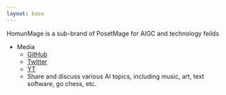 ```yaml
---
layout: base
---
```


HomunMage is a sub-brand of PosetMage for AIGC and technology feilds

* Media
  * [GitHub](https://github.com/HomunMage)
  * [Twitter](https://twitter.com/HomunMage)
  * [YT](https://www.youtube.com/@HomunMage)
  * Share and discuss various AI topics, including music, art, text software, go chess, etc.


<div id="subbrands"></div>

<script src="{{ '/assets/js/Sub_Brands.js' | relative_url }}"></script>
